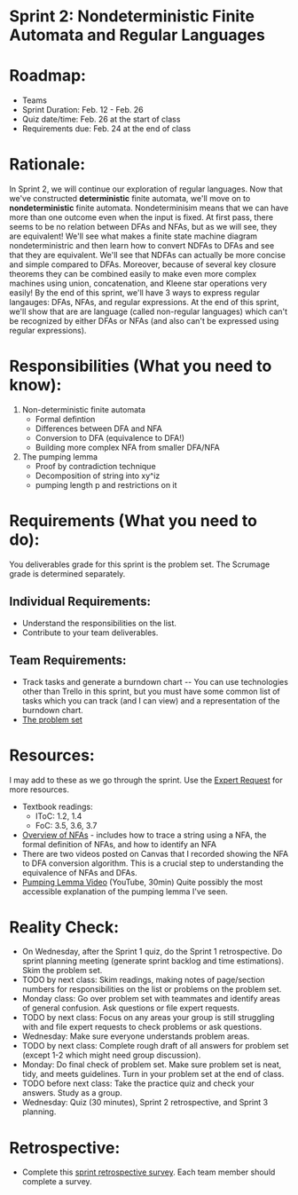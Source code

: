 # Sprint 2: Nondeterministic Finite Automata and Regular Languages

# Roadmap:
* Teams
* Sprint Duration: Feb. 12 - Feb. 26
* Quiz date/time: Feb. 26 at the start of class
* Requirements due: Feb. 24 at the end of class 

# Rationale: 
In Sprint 2, we will continue our exploration of regular languages.  Now that we've constructed **deterministic** finite automata, we'll move on to **nondeterministic** finite automata.  Nondeterminisim means that we can have more than one outcome even when the input is fixed.  At first pass, there seems to be no relation between DFAs and NFAs, but as we will see, they are equivalent!  We'll see what makes a finite state machine diagram nondeterministric and then learn how to convert NDFAs to DFAs and see that they are equivalent.  We'll see that NDFAs can actually be more concise and simple compared to DFAs.  Moreover, because of several key closure theorems they can be combined easily to make even more complex machines using union, concatenation, and Kleene star operations very easily!  By the end of this sprint, we'll have 3 ways to express regular langauges: DFAs, NFAs, and regular expressions.  At the end of this sprint, we'll show that are are language (called non-regular languages) which can't be recognized by either DFAs or NFAs (and also can't be expressed using regular expressions).

# Responsibilities (What you need to know):
1. Non-deterministic finite automata
   * Formal defintion
   * Differences between DFA and NFA
   * Conversion to DFA (equivalence to DFA!)
   * Building more complex NFA from smaller DFA/NFA
2. The pumping lemma
   * Proof by contradiction technique
   * Decomposition of string into xy^iz
   * pumping length p and restrictions on it

# Requirements (What you need to do):
You deliverables grade for this sprint is the problem set.  The Scrumage grade is determined separately.

## Individual Requirements:
* Understand the responsibilities on the list.
* Contribute to your team deliverables.

## Team Requirements:
* Track tasks and generate a burndown chart -- You can use technologies other than Trello in this sprint, but you must have some common list of tasks which you can track (and I can view) and a representation of the burndown chart.
* [The problem set](./sprint2_problem_set.pdf)
   
# Resources:  
I may add to these as we go through the sprint.  Use the [Expert Request](https://rollins.co1.qualtrics.com/jfe/form/SV_0jNfbBpN1clDJfn?course=mat310s20&sprint=2) for more resources. 

* Textbook readings:
   * IToC: 1.2, 1.4
   * FoC: 3.5, 3.6, 3.7
* [Overview of NFAs](https://www.youtube.com/watch?v=f-EUv9LHi0k) - includes how to trace a string using a NFA, the formal definition of NFAs, and how to identify an NFA
* There are two videos posted on Canvas that I recorded showing the NFA to DFA conversion algorithm.  This is a crucial step to understanding the equivalence of NFAs and DFAs.
* [Pumping Lemma Video](https://www.youtube.com/watch?v=g4e2RElzCSQ) (YouTube, 30min) Quite possibly the most accessible explanation of the pumping lemma I've seen.
   
# Reality Check:
  * On Wednesday, after the Sprint 1 quiz, do the Sprint 1 retrospective.  Do sprint planning meeting (generate sprint backlog and time estimations).  Skim the problem set.
  * TODO by next class:  Skim readings, making notes of page/section numbers for responsibilities on the list or problems on the problem set.
  * Monday class: Go over problem set with teammates and identify areas of general confusion.  Ask questions or file expert requests.
  * TODO by next class: Focus on any areas your group is still struggling with and file expert requests to check problems or ask questions.
  * Wednesday: Make sure everyone understands problem areas.
  * TODO by next class: Complete rough draft of all answers for problem set (except 1-2 which might need group discussion).
  * Monday: Do final check of problem set.  Make sure problem set is neat, tidy, and meets guidelines.  Turn in your problem set at the end of class.
  * TODO before next class: Take the practice quiz and check your answers.  Study as a group.  
  * Wednesday: Quiz (30 minutes), Sprint 2 retrospective, and Sprint 3 planning.

# Retrospective:
  * Complete this [sprint retrospective survey](https://rollins.co1.qualtrics.com/jfe/form/SV_3rAIzhpHFYbIixf?course=mat310s20&sprint=2).  Each team member should complete a survey.
